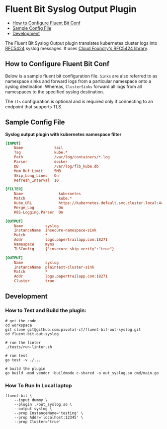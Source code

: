 # Fluent Bit Syslog Output Plugin

   * [How to Configure Fluent Bit Conf](#how-to-configure-fluent-bit-conf)
   * [Sample Config File](#sample-config-file)
   * [Development](#development)

The Fluent Bit Syslog Output plugin translates kubernetes cluster logs
into [RFC5424][rfc5424] syslog messages. It uses [Cloud Foundry's RFC5424
library][cfrfc5424].

## How to Configure Fluent Bit Conf

Below is a sample fluent bit configuration file.
`Sinks` are also referred to as namespace sinks and forward logs from
a particular namespace onto a syslog destination. Whereas, `ClusterSinks`
forward all logs from all namespaces to the specified syslog destination.

The `tls` configuration is optional and is required only if connecting to
an endpoint that supports TLS.


## Sample Config File

 **Syslog output plugin with kubernetes namespace filter**

```ini
[INPUT]
    Name              tail
    Tag               kube.*
    Path              /var/log/containers/*.log
    Parser            docker
    DB                /var/log/flb_kube.db
    Mem_Buf_Limit     5MB
    Skip_Long_Lines   On
    Refresh_Interval  10

[FILTER]
    Name                kubernetes
    Match               kube.*
    Kube_URL            https://kubernetes.default.svc.cluster.local:443
    Merge_Log           On
    K8S-Logging.Parser  On

[OUTPUT]
    Name          syslog
    InstanceName  insecure-namespace-sink
    Match         *
    Addr          logs.papertrailapp.com:18271
    Namespace     myns
    TLSConfig     {"insecure_skip_verify":"true"}

[OUTPUT]
    Name          syslog
    InstanceName  plaintext-cluster-sink
    Match         *
    Addr          logs.papertrailapp.com:18271
    Cluster       true
```


## Development
### How to Test and Build the plugin:

```
# get the code
cd workspace
git clone git@github.com:pivotal-cf/fluent-bit-out-syslog.git
cd fluent-bit-out-syslog

# run the linter
./tests/run-linter.sh

# run test
go test -v ./...

# build the plugin
go build -mod vendor -buildmode c-shared -o out_syslog.so cmd/main.go
```

### How To Run In Local laptop

```
fluent-bit \
    --input dummy \
    --plugin ./out_syslog.so \
    --output syslog \
    --prop InstanceName='testing' \
    --prop Addr='localhost:12345' \
    --prop Cluster='true'
```

[rfc5424]:   https://tools.ietf.org/html/rfc5424
[cfrfc5424]: https://github.com/cloudfoundry-incubator/rfc5424
